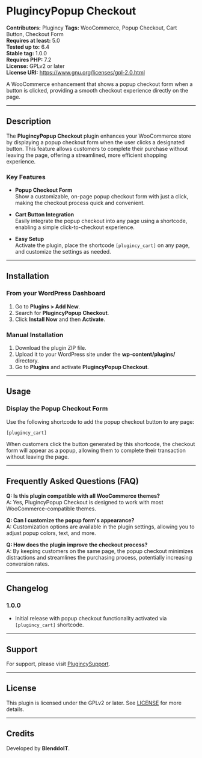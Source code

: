 # PlugincyPopup Checkout

**Contributors:** Plugincy 
**Tags:** WooCommerce, Popup Checkout, Cart Button, Checkout Form  
**Requires at least:** 5.0  
**Tested up to:** 6.4  
**Stable tag:** 1.0.0  
**Requires PHP:** 7.2  
**License:** GPLv2 or later  
**License URI:** https://www.gnu.org/licenses/gpl-2.0.html  

A WooCommerce enhancement that shows a popup checkout form when a button is clicked, providing a smooth checkout experience directly on the page.

---

## Description

The **PlugincyPopup Checkout** plugin enhances your WooCommerce store by displaying a popup checkout form when the user clicks a designated button. This feature allows customers to complete their purchase without leaving the page, offering a streamlined, more efficient shopping experience.

### Key Features
- **Popup Checkout Form**  
  Show a customizable, on-page popup checkout form with just a click, making the checkout process quick and convenient.

- **Cart Button Integration**  
  Easily integrate the popup checkout into any page using a shortcode, enabling a simple click-to-checkout experience.

- **Easy Setup**  
  Activate the plugin, place the shortcode `[plugincy_cart]` on any page, and customize the settings as needed.

---

## Installation

### From your WordPress Dashboard
1. Go to **Plugins > Add New**.
2. Search for **PlugincyPopup Checkout**.
3. Click **Install Now** and then **Activate**.

### Manual Installation
1. Download the plugin ZIP file.
2. Upload it to your WordPress site under the **wp-content/plugins/** directory.
3. Go to **Plugins** and activate **PlugincyPopup Checkout**.

---

## Usage

### Display the Popup Checkout Form
Use the following shortcode to add the popup checkout button to any page:
```plaintext
[plugincy_cart]
```

When customers click the button generated by this shortcode, the checkout form will appear as a popup, allowing them to complete their transaction without leaving the page.

---

## Frequently Asked Questions (FAQ)

**Q: Is this plugin compatible with all WooCommerce themes?**  
A: Yes, PlugincyPopup Checkout is designed to work with most WooCommerce-compatible themes.

**Q: Can I customize the popup form's appearance?**  
A: Customization options are available in the plugin settings, allowing you to adjust popup colors, text, and more.

**Q: How does the plugin improve the checkout process?**  
A: By keeping customers on the same page, the popup checkout minimizes distractions and streamlines the purchasing process, potentially increasing conversion rates.

---

## Changelog

### 1.0.0
- Initial release with popup checkout functionality activated via `[plugincy_cart]` shortcode.

---

## Support

For support, please visit [PlugincySupport](https://www.blenddoit.top/contact-us).

---

## License

This plugin is licensed under the GPLv2 or later. See [LICENSE](https://www.gnu.org/licenses/gpl-2.0.html) for more details.

---

## Credits

Developed by **BlenddoIT**.